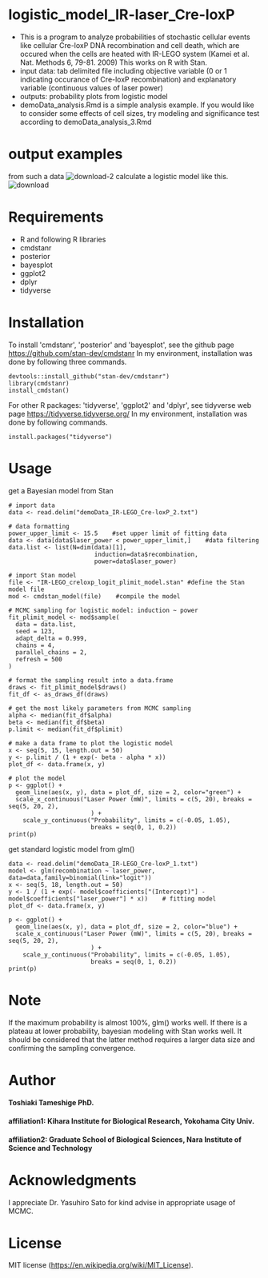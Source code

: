 # logistic_model_IR-laser_Cre-loxP

* This is a program to analyze probabilities of stochastic cellular events like cellular Cre-loxP DNA recombination and cell death, which are occured when the cells are heated with IR-LEGO system (Kamei et al. Nat. Methods 6, 79-81. 2009)
This works on R with Stan.
* input data: tab delimited file including objective variable (0 or 1 indicating occurance of Cre-loxP recombination) and explanatory variable (continuous values of laser power)
* outputs: probability plots from logistic model
* demoData_analysis.Rmd is a simple analysis example. If you would like to consider some effects of cell sizes, try modeling and significance test according to demoData_analysis_3.Rmd

# output examples

from such a data
![download-2](https://user-images.githubusercontent.com/51182565/143690704-5e0aea83-8e27-40f8-b54d-15a491b53551.png)
calculate a logistic model like this.
![download](https://user-images.githubusercontent.com/51182565/143690433-b35130a3-508d-4013-9d35-95ff71d3278d.png)

# Requirements
* R and following R libraries
* cmdstanr
* posterior
* bayesplot
* ggplot2
* dplyr
* tidyverse

# Installation

To install 'cmdstanr', 'posterior' and 'bayesplot', see the github page https://github.com/stan-dev/cmdstanr
In my environment, installation was done by following three commands.
```{r}
devtools::install_github("stan-dev/cmdstanr")
library(cmdstanr)
install_cmdstan()
```

For other R packages: 'tidyverse', 'ggplot2' and 'dplyr', see tidyverse web page https://tidyverse.tidyverse.org/
In my environment, installation was done by following commands.
```{r}
install.packages("tidyverse")
```

# Usage

get a Bayesian model from Stan
```{r}
# import data
data <- read.delim("demoData_IR-LEGO_Cre-loxP_2.txt")

# data formatting
power_upper_limit <- 15.5    #set upper limit of fitting data
data <- data[data$laser_power < power_upper_limit,]    #data filtering 
data.list <- list(N=dim(data)[1], 
                        induction=data$recombination, 
                        power=data$laser_power)

# import Stan model
file <- "IR-LEGO_creloxp_logit_plimit_model.stan" #define the Stan model file
mod <- cmdstan_model(file)    #compile the model

# MCMC sampling for logistic model: induction ~ power
fit_plimit_model <- mod$sample(
  data = data.list,
  seed = 123,
  adapt_delta = 0.999,
  chains = 4,
  parallel_chains = 2,
  refresh = 500
)

# format the sampling result into a data.frame
draws <- fit_plimit_model$draws()
fit_df <- as_draws_df(draws)

# get the most likely parameters from MCMC sampling
alpha <- median(fit_df$alpha)
beta <- median(fit_df$beta)
p.limit <- median(fit_df$plimit)

# make a data frame to plot the logistic model
x <- seq(5, 15, length.out = 50)
y <- p.limit / (1 + exp(- beta - alpha * x))
plot_df <- data.frame(x, y)

# plot the model
p <- ggplot() +
  geom_line(aes(x, y), data = plot_df, size = 2, color="green") +
  scale_x_continuous("Laser Power (mW)", limits = c(5, 20), breaks = seq(5, 20, 2),
                       ) +
    scale_y_continuous("Probability", limits = c(-0.05, 1.05),
                       breaks = seq(0, 1, 0.2))
print(p)

```

get standard logistic model from glm()
```{r}
data <- read.delim("demoData_IR-LEGO_Cre-loxP_1.txt")
model <- glm(recombination ~ laser_power, data=data,family=binomial(link="logit"))
x <- seq(5, 18, length.out = 50)
y <- 1 / (1 + exp(- model$coefficients["(Intercept)"] - model$coefficients["laser_power"] * x))    # fitting model
plot_df <- data.frame(x, y)

p <- ggplot() +
  geom_line(aes(x, y), data = plot_df, size = 2, color="blue") +
  scale_x_continuous("Laser Power (mW)", limits = c(5, 20), breaks = seq(5, 20, 2),
                       ) +
    scale_y_continuous("Probability", limits = c(-0.05, 1.05),
                       breaks = seq(0, 1, 0.2))
print(p)
```

# Note

If the maximum probability is  almost 100%, glm() works well.
If there is a plateau at lower probability, bayesian modeling with Stan works well. 
It should be considered that the latter method requires a larger data size and confirming the sampling convergence.

# Author

#### Toshiaki Tameshige PhD.
#### affiliation1: Kihara Institute for Biological Research, Yokohama City Univ.
#### affiliation2: Graduate School of Biological Sciences, Nara Institute of Science and Technology

# Acknowledgments
I appreciate Dr. Yasuhiro Sato for kind advise in appropriate usage of MCMC.

# License
MIT license (https://en.wikipedia.org/wiki/MIT_License).
